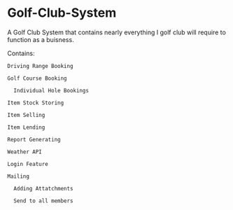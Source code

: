 # Golf-Club-System

A Golf Club System that contains nearly everything I golf club will require to function as a buisness.

Contains:

    Driving Range Booking

    Golf Course Booking

      Individual Hole Bookings

    Item Stock Storing

    Item Selling

    Item Lending

    Report Generating

    Weather API

    Login Feature

    Mailing

      Adding Attatchments 

      Send to all members
  
